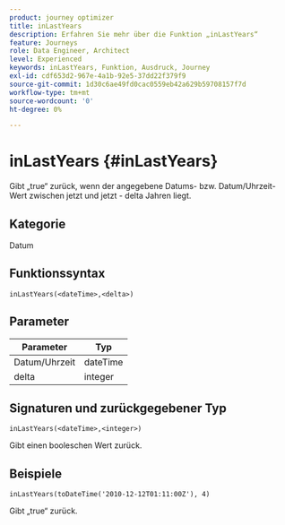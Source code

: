 ```yaml
---
product: journey optimizer
title: inLastYears
description: Erfahren Sie mehr über die Funktion „inLastYears“
feature: Journeys
role: Data Engineer, Architect
level: Experienced
keywords: inLastYears, Funktion, Ausdruck, Journey
exl-id: cdf653d2-967e-4a1b-92e5-37dd22f379f9
source-git-commit: 1d30c6ae49fd0cac0559eb42a629b59708157f7d
workflow-type: tm+mt
source-wordcount: '0'
ht-degree: 0%

---
```


# inLastYears {#inLastYears}

Gibt „true“ zurück, wenn der angegebene Datums- bzw. Datum/Uhrzeit-Wert zwischen jetzt und jetzt - delta Jahren liegt.

## Kategorie

Datum

## Funktionssyntax

`inLastYears(<dateTime>,<delta>)`

## Parameter

| Parameter | Typ |
|-----------|------------------|
| Datum/Uhrzeit | dateTime |
| delta | integer |

## Signaturen und zurückgegebener Typ

`inLastYears(<dateTime>,<integer>)`

Gibt einen booleschen Wert zurück.

## Beispiele

`inLastYears(toDateTime('2010-12-12T01:11:00Z'), 4)`

Gibt „true“ zurück.

